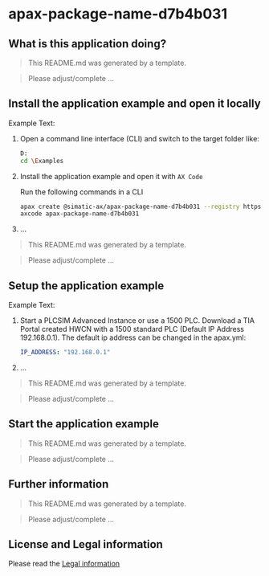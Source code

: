 # apax-package-name-d7b4b031

## What is this application doing?

>This README.md was generated by a template.

>Please adjust/complete ...

## Install the application example and open it locally

Example Text:

1. Open a command line interface (CLI) and switch to the target folder like:

      ```sh
      D:
      cd \Examples
      ```

2. Install the application example and open it with `AX Code`

      Run the following commands in a CLI

      ```sh
      apax create @simatic-ax/apax-package-name-d7b4b031 --registry https://npm.pkg.github.com apax-package-name-d7b4b031
      axcode apax-package-name-d7b4b031
      ```

3. ...

>This README.md was generated by a template.

>Please adjust/complete ...

## Setup the application example

Example Text:

1. Start a PLCSIM Advanced Instance or use a 1500 PLC. Download a TIA Portal created HWCN with a 1500 standard PLC (Default IP Address 192.168.0.1). The default ip address can be changed in the apax.yml:

      ```yml
      IP_ADDRESS: "192.168.0.1"
      ```

2. ...

>This README.md was generated by a template.

>Please adjust/complete ...

## Start the application example

>This README.md was generated by a template.

>Please adjust/complete ...

## Further information

>This README.md was generated by a template.

>Please adjust/complete ...

## License and Legal information

Please read the [Legal information](LICENSE.md)

